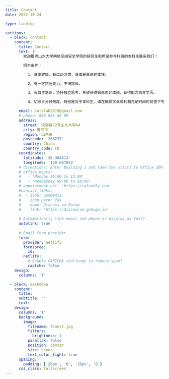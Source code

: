 ```yaml
---
title: Contact
date: 2022-10-24

type: landing

sections:
  - block: contact
    content:
      title: Contact
      text: |-
        欢迎报考山东大学网络空间安全学院的研究生和希望参与科研的本科生联系我们！

        招生条件：

          1、身体健康，有运动习惯，身体是革命的本钱。

          2、有一定抗压能力，不惧挑战。

          3、有自主意识，坚持独立思考，希望获得锻炼而非成绩，获得能力而非学历。

          4、切忌三分钟热度，特别是对于本科生，请在确保学业顺利和充足时间的前提下考虑是否进组。

      email: catslab2019@gmail.com
      # phone: 888 888 88 88
      address:
        street: 滨海路72号山东大学K4
        city: 青岛市
        region: 山东省
        postcode: '266237'
        country: China
        country_code: CN
      coordinates:
        latitude: '36.364613'
        longitude: '120.687692'
      # directions: Enter Building 1 and take the stairs to Office 200 on Floor 2
      # office_hours:
      #   - 'Monday 10:00 to 13:00' 
      #   - 'Wednesday 09:00 to 10:00'
      # appointment_url: 'https://calendly.com'
      #contact_links:
      #  - icon: comments
      #    icon_pack: fas
      #    name: Discuss on Forum
      #    link: 'https://discourse.gohugo.io'
    
      # Automatically link email and phone or display as text?
      autolink: true
    
      # Email form provider
      form:
        provider: netlify
        formspree:
          id:
        netlify:
          # Enable CAPTCHA challenge to reduce spam?
          captcha: false
    design:
      columns: '1'

  - block: markdown
    content:
      title:
      subtitle: ''
      text:
    design:
      columns: '1'
      background:
        image: 
          filename: front2.jpg
          filters:
            brightness: 1
          parallax: false
          position: center
          size: cover
          text_color_light: true
      spacing:
        padding: ['20px', '0', '20px', '0']
      css_class: fullscreen
---
```

